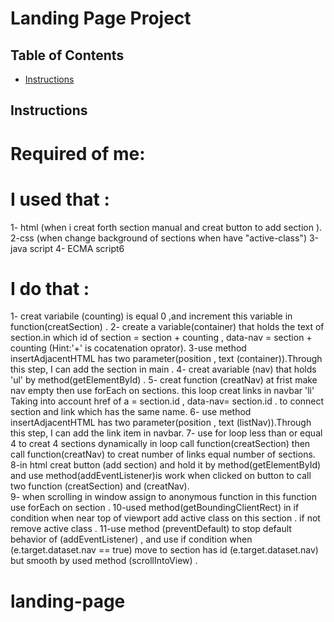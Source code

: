 # Landing Page Project

## Table of Contents

* [Instructions](#instructions)

## Instructions


# Required of me:

# I used that :
1- html (when i creat forth section manual and creat button to add section ).
2-css (when change background of sections when have "active-class")
3-java script
4- ECMA script6

# I do that :
1-  creat variabile (counting) is equal 0 ,and increment this variable in function(creatSection) .
2-  create a variable(container) that holds the text of section.in which id of section = section + counting , 
    data-nav = section + counting  (Hint:'+' is cocatenation oprator).
3-use method insertAdjacentHTML has two parameter(position , text (container)).Through this step, I can add the section in  main .
4- creat avariable (nav) that holds 'ul' by method(getElementById) .
5- creat function (creatNav) at frist make nav empty then use forEach on sections. this loop creat links in navbar 'li' Taking into account href of a = section.id , data-nav= section.id . to connect section and link which has the same name.
6- use method insertAdjacentHTML has two parameter(position , text (listNav)).Through this step, I can add the link item in navbar.
7- use for loop less than or equal 4 to creat 4 sections dynamically in loop call function(creatSection) then call function(creatNav) to creat number of links equal number of sections.
8-in html creat button (add section) and hold it by method(getElementById) and use method(addEventListener)is work when clicked on button to call two function (creatSection) and (creatNav).    
9-  when scrolling in window assign to anonymous function  in this function use forEach on section .
10-used method(getBoundingClientRect) in if condition when near top of viewport add active class on this section . if not remove active class .
11-use method (preventDefault) to stop default behavior of (addEventListener) , and use if condition when
(e.target.dataset.nav == true) move to section has id (e.target.dataset.nav) but smooth by used method (scrollIntoView) .

# landing-page
